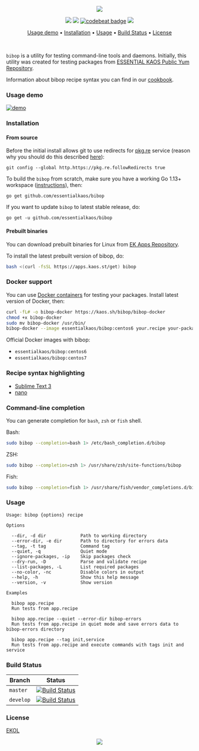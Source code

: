 <p align="center"><img src="https://gh.kaos.st/bibop.svg"/></p>

<p align="center">
  <a href="https://travis-ci.com/essentialkaos/bibop"><img src="https://travis-ci.com/essentialkaos/bibop.svg?branch=master" /></a> 
  <a href="https://goreportcard.com/report/github.com/essentialkaos/bibop"><img src="https://goreportcard.com/badge/github.com/essentialkaos/bibop" /></a>
  <a href="https://codebeat.co/projects/github-com-essentialkaos-bibop-master"><img alt="codebeat badge" src="https://codebeat.co/badges/a03d5074-eea9-48a7-848c-dacbe7a9bf04" /></a> 
  <a href="https://essentialkaos.com/ekol"><img src="https://gh.kaos.st/ekol.svg" /></a>
</p>

<p align="center"><a href="#usage-demo">Usage demo</a> • <a href="#installation">Installation</a> • <a href="#usage">Usage</a> • <a href="#build-status">Build Status</a> • <a href="#license">License</a></p>

<br/>

`bibop` is a utility for testing command-line tools and daemons. Initially, this utility was created for testing packages from [ESSENTIAL KAOS Public Yum Repository](https://yum.kaos.st).

Information about bibop recipe syntax you can find in our [cookbook](COOKBOOK.md).

### Usage demo

[![demo](https://gh.kaos.st/bibop-001.gif)](#usage-demo)

### Installation

#### From source

Before the initial install allows git to use redirects for [pkg.re](https://github.com/essentialkaos/pkgre) service (reason why you should do this described [here](https://github.com/essentialkaos/pkgre#git-support)):

```
git config --global http.https://pkg.re.followRedirects true
```

To build the `bibop` from scratch, make sure you have a working Go 1.13+ workspace ([instructions](https://golang.org/doc/install)), then:

```
go get github.com/essentialkaos/bibop
```

If you want to update `bibop` to latest stable release, do:

```
go get -u github.com/essentialkaos/bibop
```

#### Prebuilt binaries

You can download prebuilt binaries for Linux from [EK Apps Repository](https://apps.kaos.st/bibop/latest).

To install the latest prebuilt version of bibop, do:

```bash
bash <(curl -fsSL https://apps.kaos.st/get) bibop
```

### Docker support

You can use [Docker containers](https://hub.docker.com/r/essentialkaos/bibop) for testing your packages. Install latest version of Docker, then:

```bash
curl -fL# -o bibop-docker https://kaos.sh/bibop/bibop-docker
chmod +x bibop-docker
sudo mv bibop-docker /usr/bin/
bibop-docker --image essentialkaos/bibop:centos6 your.recipe your-package.rpm
```

Official Docker images with bibop:

- `essentialkaos/bibop:centos6`
- `essentialkaos/bibop:centos7`

### Recipe syntax highlighting

* [Sublime Text 3](https://github.com/essentialkaos/blackhole-theme-sublime/blob/master/bibop-recipe.sublime-syntax)
* [nano](https://github.com/essentialkaos/blackhole-theme-nano/blob/master/bibop.nanorc)

### Command-line completion

You can generate completion for `bash`, `zsh` or `fish` shell.

Bash:
```bash
sudo bibop --completion=bash 1> /etc/bash_completion.d/bibop
```


ZSH:
```bash
sudo bibop --completion=zsh 1> /usr/share/zsh/site-functions/bibop
```


Fish:
```bash
sudo bibop --completion=fish 1> /usr/share/fish/vendor_completions.d/bibop.fish
```

### Usage

```
Usage: bibop {options} recipe

Options

  --dir, -d dir             Path to working directory
  --error-dir, -e dir       Path to directory for errors data
  --tag, -t tag             Command tag
  --quiet, -q               Quiet mode
  --ignore-packages, -ip    Skip packages check
  --dry-run, -D             Parse and validate recipe
  --list-packages, -L       List required packages
  --no-color, -nc           Disable colors in output
  --help, -h                Show this help message
  --version, -v             Show version

Examples

  bibop app.recipe
  Run tests from app.recipe

  bibop app.recipe --quiet --error-dir bibop-errors
  Run tests from app.recipe in quiet mode and save errors data to bibop-errors directory

  bibop app.recipe --tag init,service
  Run tests from app.recipe and execute commands with tags init and service

```

### Build Status

| Branch | Status |
|------------|--------|
| `master` | [![Build Status](https://travis-ci.com/essentialkaos/bibop.svg?branch=master)](https://travis-ci.com/essentialkaos/bibop) |
| `develop` | [![Build Status](https://travis-ci.com/essentialkaos/bibop.svg?branch=develop)](https://travis-ci.com/essentialkaos/bibop) |

### License

[EKOL](https://essentialkaos.com/ekol)

<p align="center"><a href="https://essentialkaos.com"><img src="https://gh.kaos.st/ekgh.svg"/></a></p>
